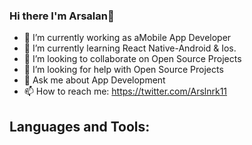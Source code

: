 ### Hi there  I'm Arsalan👋

<!--
**ArsalanRashid-K/arsalanrashid-k** is a ✨ _special_ ✨ repository because its `README.md` (this file) appears on your GitHub profile.

Here are some ideas to get you started:
- 😄 Pronouns: ...
- ⚡ Fun fact: ...

-->

- 🔭 I’m currently working as aMobile App Developer
- 🌱 I’m currently learning React Native-Android & Ios.
- 👯 I’m looking to collaborate on Open Source Projects
- 🤔 I’m looking for help with Open Source Projects
- 💬 Ask me about App Development
- 📫 How to reach me: https://twitter.com/Arslnrk11

## Languages and Tools:
